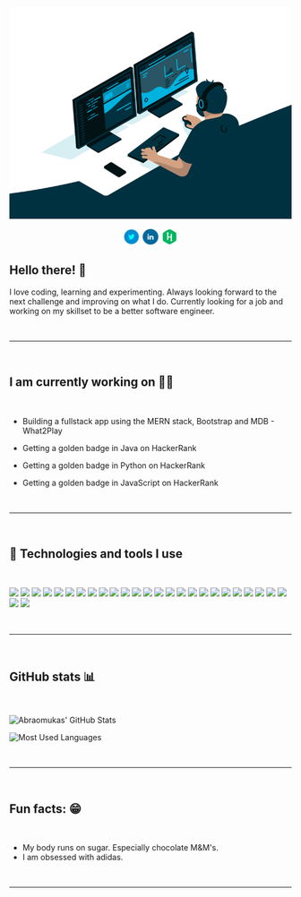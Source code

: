 <div align="center">
  <a href="https://linkedin.com/in/abraomukas/"><img src="images/hero.gif" alt="Abraomukas' in a nutshell"></a>

<p align='center'>

<a href="https://twitter.com/abraomukas"><img height="30" src="images/icons/twitter.png"></a>
<a href="https://www.linkedin.com/in/abraomukas/"><img height="30" src="images/icons/linkedin.png"></a>
<a href="https://www.hackerrank.com/abraomukas"><img height="30" src="images/icons/hackerrank.png"></a>
</p>

</div>

## Hello there! :wave:

I love coding, learning and experimenting. Always looking forward to the next challenge and improving on what I do. Currently looking for a job and working on my skillset to be a better software engineer.

<br>

---

<br>

## I am currently working on :man_technologist:

<br>


- Building a fullstack app using the MERN stack, Bootstrap and MDB - <a>What2Play</a>

- Getting a golden badge in Java on HackerRank

- Getting a golden badge in Python on HackerRank

- Getting a golden badge in JavaScript on HackerRank

<br>

---

<br>

## :wrench: Technologies and tools I use

<br>

![](https://img.shields.io/badge/-Ubuntu-informational?style=flat-square&logo=Ubuntu&logoColor=white&color=darkblue)
![](https://img.shields.io/badge/-Git-informational?style=flat-square&logo=git&logoColor=white&color=darkblue)
![](https://img.shields.io/badge/-GitHub-informational?style=flat-square&logo=github&logoColor=white&color=darkblue)
![](https://img.shields.io/badge/-IntelliJ_IDEA-informational?style=flat-square&logo=intellij-idea&logoColor=white&color=darkblue)
![](https://img.shields.io/badge/-VS_Code-informational?style=flat-square&logo=microsoft&logoColor=white&color=darkblue)
![](https://img.shields.io/badge/-Java-informational?style=flat-square&logo=Java&logoColor=white&color=darkblue)
![](https://img.shields.io/badge/-JPA-informational?style=flat-square&logo=<<>>&logoColor=white&color=darkblue)
![](https://img.shields.io/badge/-Makefile-informational?style=flat-square&logo=<<>>&logoColor=white&color=darkblue)
![](https://img.shields.io/badge/-JUnit-informational?style=flat-square&logo=junit5&logoColor=white&color=darkblue)
![](https://img.shields.io/badge/-Makefile-informational?style=flat-square&logo=<<>>&logoColor=white&color=darkblue)
![](https://img.shields.io/badge/-Spring_Boot-informational?style=flat-square&logo=spring&logoColor=white&color=darkblue)
![](https://img.shields.io/badge/-Maven-informational?style=flat-square&logo=apache-maven&logoColor=white&color=darkblue)
![](https://img.shields.io/badge/-JavaScript-informational?style=flat-square&logo=javascript&logoColor=white&color=darkblue)
![](https://img.shields.io/badge/-Python-informational?style=flat-square&logo=python&logoColor=white&color=darkblue)
![](https://img.shields.io/badge/-Docker-informational?style=flat-square&logo=docker&logoColor=white&color=darkblue)
![](https://img.shields.io/badge/-Kubernetes-informational?style=flat-square&logo=kubernetes&logoColor=white&color=darkblue)
![](https://img.shields.io/badge/-PostgreSQL-informational?style=flat-square&logo=postgresql&logoColor=white&color=darkblue)
![](https://img.shields.io/badge/-MongoDB-informational?style=flat-square&logo=mongodb&logoColor=white&color=darkblue)
![](https://img.shields.io/badge/-Express-informational?style=flat-square&logo=express&logoColor=white&color=darkblue)
![](https://img.shields.io/badge/-React-informational?style=flat-square&logo=react&logoColor=white&color=darkblue)
![](https://img.shields.io/badge/-Node.js-informational?style=flat-square&logo=node.js&logoColor=white&color=darkblue)
![](https://img.shields.io/badge/-Bootstrap-informational?style=flat-square&logo=bootstrap&logoColor=white&color=darkblue)
![](https://img.shields.io/badge/-Postman-informational?style=flat-square&logo=postman&logoColor=white&color=darkblue)
![](https://img.shields.io/badge/-Heroku-informational?style=flat-square&logo=heroku&logoColor=white&color=darkblue)
![](https://img.shields.io/badge/-Netlify-informational?style=flat-square&logo=netlify&logoColor=white&color=darkblue)
![](https://img.shields.io/badge/-Jenkins-informational?style=flat-square&logo=jenkins&logoColor=white&color=darkblue)
![](https://img.shields.io/badge/-GIMP-informational?style=flat-square&logo=gimp&logoColor=white&color=darkblue)

<br>

---

<br>

## GitHub stats :bar_chart:

<br>

![Abraomukas' GitHub Stats](https://github-readme-stats.vercel.app/api?username=abraomukas&theme=react&show_icons=true)

![Most Used Languages](https://github-readme-stats.vercel.app/api/top-langs/?username=abraomukas&theme=react&show_icons=true)

<br>

---

<br>

## Fun facts: :grin:   

<br>

- My body runs on sugar. Especially chocolate M&M's. 
- I am obsessed with adidas.

<br>

---